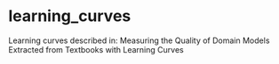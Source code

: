 # learning_curves
Learning curves described in: Measuring the Quality of Domain Models Extracted from Textbooks with Learning Curves
